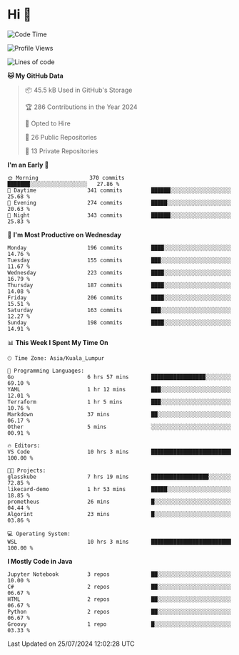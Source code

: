 <h1>Hi 👋</h1>

<!--START_SECTION:waka-->
![Code Time](http://img.shields.io/badge/Code%20Time-580%20hrs%2029%20mins-blue)

![Profile Views](http://img.shields.io/badge/Profile%20Views-102-blue)

![Lines of code](https://img.shields.io/badge/From%20Hello%20World%20I%27ve%20Written-1.2%20million%20lines%20of%20code-blue)

**🐱 My GitHub Data** 

> 📦 45.5 kB Used in GitHub's Storage 
 > 
> 🏆 286 Contributions in the Year 2024
 > 
> 💼 Opted to Hire
 > 
> 📜 26 Public Repositories 
 > 
> 🔑 13 Private Repositories 
 > 
**I'm an Early 🐤** 

```text
🌞 Morning                370 commits         ███████░░░░░░░░░░░░░░░░░░   27.86 % 
🌆 Daytime                341 commits         ██████░░░░░░░░░░░░░░░░░░░   25.68 % 
🌃 Evening                274 commits         █████░░░░░░░░░░░░░░░░░░░░   20.63 % 
🌙 Night                  343 commits         ██████░░░░░░░░░░░░░░░░░░░   25.83 % 
```
📅 **I'm Most Productive on Wednesday** 

```text
Monday                   196 commits         ████░░░░░░░░░░░░░░░░░░░░░   14.76 % 
Tuesday                  155 commits         ███░░░░░░░░░░░░░░░░░░░░░░   11.67 % 
Wednesday                223 commits         ████░░░░░░░░░░░░░░░░░░░░░   16.79 % 
Thursday                 187 commits         ████░░░░░░░░░░░░░░░░░░░░░   14.08 % 
Friday                   206 commits         ████░░░░░░░░░░░░░░░░░░░░░   15.51 % 
Saturday                 163 commits         ███░░░░░░░░░░░░░░░░░░░░░░   12.27 % 
Sunday                   198 commits         ████░░░░░░░░░░░░░░░░░░░░░   14.91 % 
```


📊 **This Week I Spent My Time On** 

```text
🕑︎ Time Zone: Asia/Kuala_Lumpur

💬 Programming Languages: 
Go                       6 hrs 57 mins       █████████████████░░░░░░░░   69.10 % 
YAML                     1 hr 12 mins        ███░░░░░░░░░░░░░░░░░░░░░░   12.01 % 
Terraform                1 hr 5 mins         ███░░░░░░░░░░░░░░░░░░░░░░   10.76 % 
Markdown                 37 mins             ██░░░░░░░░░░░░░░░░░░░░░░░   06.17 % 
Other                    5 mins              ░░░░░░░░░░░░░░░░░░░░░░░░░   00.91 % 

🔥 Editors: 
VS Code                  10 hrs 3 mins       █████████████████████████   100.00 % 

🐱‍💻 Projects: 
glasskube                7 hrs 19 mins       ██████████████████░░░░░░░   72.85 % 
likecard-demo            1 hr 53 mins        █████░░░░░░░░░░░░░░░░░░░░   18.85 % 
prometheus               26 mins             █░░░░░░░░░░░░░░░░░░░░░░░░   04.44 % 
Algorint                 23 mins             █░░░░░░░░░░░░░░░░░░░░░░░░   03.86 % 

💻 Operating System: 
WSL                      10 hrs 3 mins       █████████████████████████   100.00 % 
```

**I Mostly Code in Java** 

```text
Jupyter Notebook         3 repos             ██░░░░░░░░░░░░░░░░░░░░░░░   10.00 % 
C#                       2 repos             ██░░░░░░░░░░░░░░░░░░░░░░░   06.67 % 
HTML                     2 repos             ██░░░░░░░░░░░░░░░░░░░░░░░   06.67 % 
Python                   2 repos             ██░░░░░░░░░░░░░░░░░░░░░░░   06.67 % 
Groovy                   1 repo              █░░░░░░░░░░░░░░░░░░░░░░░░   03.33 % 
```




 Last Updated on 25/07/2024 12:02:28 UTC
<!--END_SECTION:waka-->

